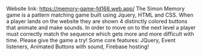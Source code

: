 Website link: https://memory-game-fd168.web.app/
The Simon Memory game is a pattern matching game built using Jquery, HTML and CSS. 
When a player lands on the website they are shown 4 distinctly colored buttons that animate and make sounds. 
In order to move on to the next level a player must correctly match the sequence which gets more and more difficult with time. 
Please give the game a try! Some core features:
JQuery,
Event listeners,
Animated Buttons with sound,
Firebase hosting!

